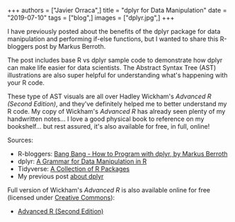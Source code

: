 +++
authors = ["Javier Orraca",]
title = "dplyr for Data Manipulation"
date = "2019-07-10"
tags = ["blog",]
images = ["dplyr.jpg",]
+++

I have previously posted about the benefits of the dplyr package for data manipulation and performing if-else functions, but I wanted to share this R-bloggers post by Markus Berroth.

The post includes base R vs dplyr sample code to demonstrate how dplyr can make life easier for data scientists. The Abstract Syntax Tree (AST) illustrations are also super helpful for understanding what's happening with your R code.

These type of AST visuals are all over Hadley Wickham's _Advanced R (Second Edition)_, and they've definitely helped me to better understand my R code. My copy of Wickham's _Advanced R_ has already seen plenty of my handwritten notes... I love a good physical book to reference on my bookshelf... but rest assured, it's also available for free, in full, online!

Sources:

* R-bloggers: [Bang Bang - How to Program with dplyr, by Markus Berroth](https://www.r-bloggers.com/bang-bang-how-to-program-with-dplyr/)
* dplyr: [A Grammar for Data Manipulation in R](https://dplyr.tidyverse.org/)
* Tidyverse: [A Collection of R Packages](https://www.tidyverse.org/)
* My previous post [about dplyr](https://javorraca.github.io/Home/dplyr-for-R.html) 

Full version of Wickham's _Advanced R_ is also available online for free (licensed under [Creative Commons](https://creativecommons.org/licenses/by-nc-sa/4.0/)): 

* [Advanced R (Second Edition)](https://adv-r.hadley.nz/)